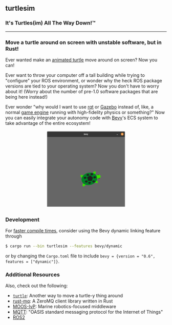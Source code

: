 ## turtlesim
### It's Turtles(im) All The Way Down!™
---
### Move a turtle around on screen with unstable software, but in Rust!

Ever wanted make an [animated turtle](https://docs.ros.org/en/rolling/Tutorials/Turtlesim/Introducing-Turtlesim.html) move around on screen? Now you can!

Ever want to throw your computer off a tall building while trying to "configure" your ROS environment, or wonder why the heck ROS package versions are tied to your operating system? Now you don't have to worry about it! (Worry about the number of pre-1.0 software packages that are being here instead!) 

Ever wonder "why would I want to use [rqt](http://wiki.ros.org/rqt) or [Gazebo](http://www.gazebosim.org/tutorials?tut=guided_b1&cat=) instead of, like, a normal [game engine](https://resources.unity.com/unitenow/onlinesessions/simulating-robots-with-ros-and-unity) running with high-fidelity physics or something?" Now you can easily integrate your autonomy code with [Bevy](https://github.com/bevyengine/bevy)'s ECS system to take advantage of the entire ecosystem!

<center><img src="assets/screenshot.png" alt="screenshot" width="50%"/></center>

### Development

For [faster compile times](https://bevyengine.org/learn/book/getting-started/setup/#enable-fast-compiles-optional), consider using the Bevy dynamic linking feature through
```sh
$ cargo run --bin turtlesim --features bevy/dynamic
```
or by changing the `Cargo.toml` file to include `bevy = {version = "0.6", features = ["dynamic"]}`.

### Additional Resources

Also, check out the following:
- [`turtle`](https://github.com/sunjay/turtle): Another way to move a turtle-y thing around
- [rust-mq](https://github.com/gridgentoo/rust-mq): A ZeroMQ client library written in Rust
- [MOOS-IvP](https://oceanai.mit.edu/moos-ivp/pmwiki/pmwiki.php?n=Main.HomePage): Marine robotics-focused middleware
- [MQTT](https://mqtt.org/): "OASIS standard messaging protocol for the Internet of Things"
- [ROS2](https://docs.ros.org/en/rolling/)

